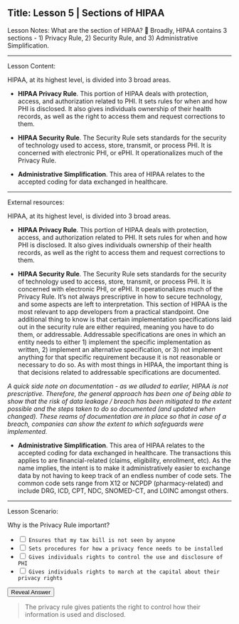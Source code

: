 Title:
Lesson 5 | Sections of HIPAA
---

Lesson Notes: What are the section of HIPAA?
:dart: Broadly, HIPAA contains 3 sections - 1) Privacy Rule, 2) Security Rule, and 3) Administrative Simplification.

---

Lesson Content:

HIPAA, at its highest level, is divided into 3 broad areas.

- **HIPAA Privacy Rule**. This portion of HIPAA deals with protection, access, and authorization related to PHI. It sets rules for when and how PHI is disclosed. It also gives individuals ownership of their health records, as well as the right to access them and request corrections to them.

- **HIPAA Security Rule**. The Security Rule sets standards for the security of technology used to access, store, transmit, or process PHI. It is concerned with electronic PHI, or ePHI. It operationalizes much of the Privacy Rule.

- **Administrative Simplification**. This area of HIPAA relates to the accepted coding for data exchanged in healthcare.

---

External resources:

HIPAA, at its highest level, is divided into 3 broad areas.

- **HIPAA Privacy Rule**. This portion of HIPAA deals with protection, access, and authorization related to PHI. It sets rules for when and how PHI is disclosed. It also gives individuals ownership of their health records, as well as the right to access them and request corrections to them.

- **HIPAA Security Rule**. The Security Rule sets standards for the security of technology used to access, store, transmit, or process PHI. It is concerned with electronic PHI, or ePHI. It operationalizes much of the Privacy Rule. It’s not always prescriptive in how to secure technology, and some aspects are left to interpretation. This section of HIPAA is the most relevant to app developers from a practical standpoint. One additional thing to know is that certain implementation specifications laid out in the security rule are either required, meaning you have to do them, or addressable. Addressable specifications are ones in which an entity needs to either 1) implement the specific implementation as written, 2) implement an alternative specification, or 3) not implement anything for that specific requirement because it is not reasonable or necessary to do so. As with most things in HIPAA, the important thing is that decisions related to addressable specifications are documented.

*A quick side note on documentation - as we alluded to earlier, HIPAA is not prescriptive. Therefore, the general approach has been one of being able to show that the risk of data leakage / breach has been mitigated to the extent possible and the steps taken to do so documented (and updated when changed). These reams of documentation are in place so that in case of a breach, companies can show the extent to which safeguards were implemented.*

- **Administrative Simplification**. This area of HIPAA relates to the accepted coding for data exchanged in healthcare. The transactions this applies to are financial-related (claims, eligibility, enrollment, etc). As the name implies, the intent is to make it administratively easier to exchange data by not having to keep track of an endless number of code sets. The common code sets range from X12 or NCPDP (pharmacy-related) and include DRG, ICD, CPT, NDC, SNOMED-CT, and LOINC amongst others.
---

Lesson Scenario:

Why is the Privacy Rule important?

- <input type="checkbox"> `Ensures that my tax bill is not seen by anyone`
- <input type="checkbox"> `Sets procedures for how a privacy fence needs to be installed`
- <input type="checkbox"> `Gives individuals rights to control the use and disclosure of PHI`
- <input type="checkbox"> `Gives individuals rights to march at the capital about their privacy rights`

<div class="reveal-answer">
	<button class="button">Reveal Answer</button>
	<blockquote><p>The privacy rule gives patients the right to control how their information is used and disclosed.</p></blockquote>
</div>



